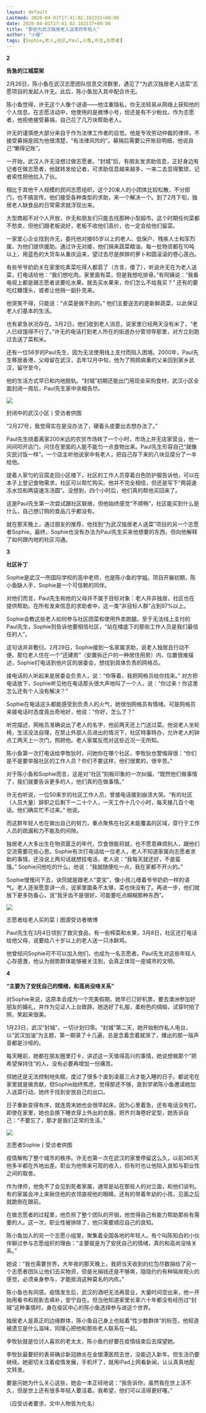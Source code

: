 ```yaml
---
layout: default
Lastmod: 2020-04-01T17:41:02.182331+00:00
date: 2020-04-01T17:41:02.182137+00:00
title: "那些为武汉独居老人送菜的年轻人"
author: "小昼"
tags: [Sophie,老人,社区,Paul,小鱼,许无,志愿者]
---
```


**2**

  

**告急的江城菜架**

2月26日，陈小鱼在武汉志愿团队信息交流群里，遇见了“为武汉独居老人送菜”志愿项目的发起人许无。此后，陈小鱼加入其中配合许无。

陈小鱼觉得，许无这个人像个谜语——他注重隐私，你无法轻易从网络上获知他的个人信息。在志愿活动中，他使用的是微博小号，但还是有不少粉丝。作为志愿者，他拒绝接受募捐，自己花了几万块帮助老人。

许无的谨慎绝大部分来自于作为法律工作者的自觉。他是专攻劳动仲裁的律师，不接受募捐是因为他很清楚，“有法律风险的”。募捐后需要公开账目明细，他说自己“懒得记账”。

一开始，武汉人许无没想过做志愿者。“封城”后，有朋友发求助信息，正好身边有记者在做志愿者，他就转发给记者，可求助信息越来越多，一来二去显得繁琐，记者索性把他拉入了伙。

相比于其他千人规模的民间志愿组织，这个20来人的小团体比较松散，不分部门，也不搞宣传。他们接受各种类型的求助，来一个解决一个。到了2月下旬，独居老人缺食品的日常需求就浮现出来。

大型商超不对个人开放，许无和朋友们只能去找那种小型超市。这个时期任何菜都不愁卖，但他们跟老板说好，老板不收他们高价，也一定会给他们留菜。

一家爱心企业找到许无，委托他对接65岁以上的老人、低保户、残疾人士和军烈属，为他们提供援助。通过许无对接，他们捐来蔬菜粮油，每一批物资都在10吨以上，用蓝色的大货车从重庆运来，望过去尽是胖胖的萝卜和圆滚滚的卷心莲白。

有些爷爷奶奶关在家里吃素菜吃得人都苕了（方言，傻了），听说许无在为老人送菜，打电话给他：“我们想吃肉，家里面有菜，但是我想吃排骨。”有阿姨说：“我看电视上都是跟志愿者说要吃水果，就去买水果来，你们怎么不给我买？” 还有的要吃红糖馒头，或者让他捎一副扑克来。

他哭笑不得，只能说：“点菜是做不到的。” 他们主要送去的是新鲜蔬菜，以此保证老人们基本的生活。

也有紧急状况存在。3月2日，他们收到老人消息，说家里已经两天没有米了，“老人已经饿得不行了。”许无的电话打到老人所在的街道办分管领导那里，对方立刻跑过去送了菜和米。

还有一位56岁的Paul先生，因为无法使用线上支付而陷入困境。2000年，Paul先生移居香港，父母留在武汉，去年12月中旬，他为了照顾病重的父亲回到家乡武汉，留守至今。

他的生活方式早已和内地脱轨。“封城”初期还能出门用现金采购食材，武汉小区全面封闭一周后，Paul先生家中余粮告尽。

![](https://images.weserv.nl/?url=https%3A//mmbiz.qpic.cn/mmbiz_jpg/ry9Lic9Cnsiaibh9PVWzEz0icYMqQfkcAhC7FFYBLpH0XDcRFo9CxlyWnMHf6GIjb3KH8O1PYvZ2ScJ1hRnQiciawNmw/640%3Fwx_fmt%3Djpeg)

封闭中的武汉小区丨受访者供图  

“2月27号，我觉得实在是没办法了，硬着头皮要出去想办法了。”

Paul先生绕着离家200米远的农贸市场转了一个小时，市场上并无店家营业，他一间间叩开店门，问住在里面的人能不能匀一点食物出来。Paul先生形容自己“就像灾民讨饭一样”。一个店主听他说家中有老人，把自己存下来的八块豆腐分了一半给他。

提着人家匀的豆腐走回小区楼下，社区的工作人员穿着白色防护服告诉他，可以在本子上登记食物需求，社区可以帮忙购买。他并不完全相信，但还是写下“两袋速冻水饺和两袋速冻汤圆”。没想到，四个小时后，他们真的帮他买回来了。

这是Paul先生第一次尝试跟社区联络，但他始终感觉“不顺畅”，社区能买到什么是什么，自己想订购的食品几乎都没有。

就在那天晚上，通过朋友的推荐，他找到“为武汉独居老人送菜”项目的另一个志愿者Sophie。最终，Sophie也没有办法为Paul先生买来他想要的东西，但向他解释了如何跟内地的社区沟通。

**3**

  

**社区补丁**

Sophie是武汉一所国际学校的高中老师，也是陈小鱼的学姐。项目开展初期，陈小鱼缺人手，Sophie是一个可信赖的同伴。

对他们而言，Paul先生和他的父母并不属于目标对象：老人并非独居，社区也在提供帮助。在所有发来信息的求助者中，这一类“非目标人群”占到97%以上。

Sophie会教这些老人如何参与社区团菜和使用外卖跑腿。至于无法线上支付的Paul先生，Sophie则告诉他要相信社区，“站在楼底下的那些工作人员是我们最信任的人”。

这句话并非敷衍。2月29日，Sophie接到一名家属求助，说老人独居且行动不便。那位老人住在一个“还建房”（安置拆迁户的一种居住用房）内，位置很难描述，Sophie打电话到他片区的居委会，想找到具体负责的网格员。

接电话的人听起来是居委会负责人，说：“你等着，我把网格员给你找来。” 对方把电话放下，Sophie听见他在电话那头很大声地叫了一个人，说：“你过来！你这里怎么还有个人没有解决？”

Sophie在电话这头都能感受到负责人的火气，她很怕网格员有情绪。可是网格员来接电话时态度竟出奇地好，他说：“你好，怎么了？”

听完描述，网格员准确说出了老人的名字，他前两天还上门送过菜。他说老人坐轮椅，生活没法自理，在禁止外部人员进出的情况下，社区特事特办，允许老人的钟点工两天上一次门，照顾他。老人家属反而对这些近况一无所知。

陈小鱼第一次打电话给李牧狄时，问她你在哪个社区，李牧狄也警惕得很：“你们是不是要举报社区的工作人员？你们不要这样，他们很累的，很辛苦。”

对于陈小鱼和Sophie而言，这是对“社区”刻板印象的一次纠偏，“既然他们做事情了，我们就要告诉更多的人，他们真的在做事情。”

许无也听说，一位50来岁的社区工作人员，曾接电话接到崩溃大哭。“有的社区（人员大量）辞职之后剩下一二十个人，一天工作十几个小时，每天接几百个电话。他们确实忙不过来。” 他说。

而这群年轻人也在做出自己的努力，重点聚焦在社区未能覆盖的区域，穿行于工作人员的疏漏和力不能及的间隙。

独居老人大多出生在物资匮乏的年代，饮食很能将就，也不愿意麻烦别人，跟他们交流需要花些心思。Sophie有次打电话给一位老人，老人不知道家属向志愿者求助的事情，还没说上两句话就想挂电话，老人说：“我每天就还好，不是蛮饿。” Sophie问他吃的什么，他说：“我就随便吃一点，我在家都不开火的。”

Sophie慢慢问下去，诀窍就是跟老人“耍宝”，像小孩儿缠着爷爷奶奶一样的语气。老人逐渐愿意讲一点，说家里面条不太够，菜也快没有了。再进一步，他们就放下更多防备心，说“我牙齿不是很好，可能要吃点糊糊那种东西”。

![](https://images.weserv.nl/?url=https%3A//mmbiz.qpic.cn/mmbiz_jpg/ry9Lic9Cnsiaibh9PVWzEz0icYMqQfkcAhC7k57nTiaXricqqd8NVkJiaGMbqHt5uJX8h55DFu73lMeuGN7BpdTabziadA/640%3Fwx_fmt%3Djpeg)

志愿者给老人买的菜丨图源受访者微博  

Paul先生在3月4日领到了救灾食品，有一些榨菜和水果，3月8日，社区还打电话给他父母，说要给八十岁以上的老人送一只冰鲜鸡。

他曾经问Sophie可不可以加入他们，也成为一名志愿者。Paul先生对这些年轻人心存感激，他认为弱势群体能够被关注到，会真正体现一座城市的文明。

**4**

  

**“主要为了安抚自己的情绪，和高尚没啥关系”**

对Sophie来说，这原本会成为一个完美假期。她早已订好机票，要去澳洲参加好朋友的婚礼，并作为见证人上台致辞。她选好了礼服，柔粉色的绸缎，试穿时拍了照，笑起来很美。

1月23日，武汉“封城”，一切计划归零。“封城”第二天，她开始制作私人电台，以“武汉加油”为主题，第一期录了十几遍，总是念着念着就哭了，播出的那一版声音都是沙哑的。

每天睡前，她都在朋友圈里打卡，讲述这一天值得高兴的事情，她说想做那个“把希望保持住”的人，没有必要再增加一份痛苦。

但她还是无法控制地失眠，度过了很多个直到凌晨三点才能入睡的日子。都说宅在家里就是做贡献，但Sophie始终焦虑，觉得那还不够，直到学弟陈小鱼邀请她加入送菜行动，她终于找到安放自己的出口。

日子重新变得有序，就连周末她也会很早起床，因为心里着急，还有电话没有打。即使在家里，她也会换下睡衣穿上外出的衣服，把齐刘海卷好定型，她告诉自己：“不要忘了，那才是我们正常的生活。”

![](https://images.weserv.nl/?url=https%3A//mmbiz.qpic.cn/mmbiz_jpg/ry9Lic9Cnsiaibh9PVWzEz0icYMqQfkcAhC7MiaTXC10Q2TlKrjL1gBVm5LNznLicdxK4CtkpG4VaDzlliaruSgDMH8jQ/640%3Fwx_fmt%3Djpeg)

志愿者Sophie丨受访者供图  

疫情解构了整个城市的秩序。许无也第一次在武汉的家里停留这么久，以前365天他多半都在外地出差。职业为他带来可观的收入，但有时也让他陷入良知与职业性之间的取舍。

作为律师，他免不了会见到死者家属，通常是站在那些人的对立面，和他们谈判。有的家属会冲上来揪住他的衣领直视他的眼睛，还有的带着年幼的小孩，见面之后就跪倒在跟前。

在做志愿者的过程里，他负担了整个团队的开销，他觉得自己有能力帮助那些有需要的人。这一次，职业性被排除了，他只需要顺应自己的良知。

陈小鱼加入的另一个志愿小组里，聚集着全国各地的年轻人。有个叫陈知白的小伙伴聊过参与志愿组织的理由：“主要就是为了安抚自己的情绪，真的和高尚没啥关系。” 

她说：“我也需要世界，大年夜的那天晚上，我把当天收到的红包尽数捐给了另一个志愿者团队让他们去买物资，但是光捐钱还是不够爽，隐隐约约有种隔岸观火的感觉，必须亲身参与，才能抵消这种莫名的内疚。”

陈小鱼也有同感。疫情发生后，武汉的酒吧无法再营业，大量时间空出来，他一开始用看书和观影去填补，安宁自在。但当他知道家里长辈六十年都没有经历过“封城”这种事情时，身在疫区中心的陈小鱼选择参与进这个世界。

独居老人是真正的边缘群体，陈小鱼自己身上也贴着“性少数群体”的标签，他知道被遗忘是什么滋味，同理心把他和那些老人联系在一起。

李牧狄就是位讨人喜欢的老太太，陈小鱼约好要在疫情结束后去探望她。

李牧狄最要好的表哥确诊新冠肺炎在金银潭医院去世，没能迈入新年。但生活仍要继续。她密切关注着疫情发展，手机坏了，就用iPad上网看新闻，认认真真地配文转发。

要是问她为什么关心这些，她会一本正经地说：“我告诉你，虽然我在世上活不久，但是世上还有很多年轻人要活着。我希望，他们可以活得更好噻。”

（应受访者要求，文中人物皆为化名）

